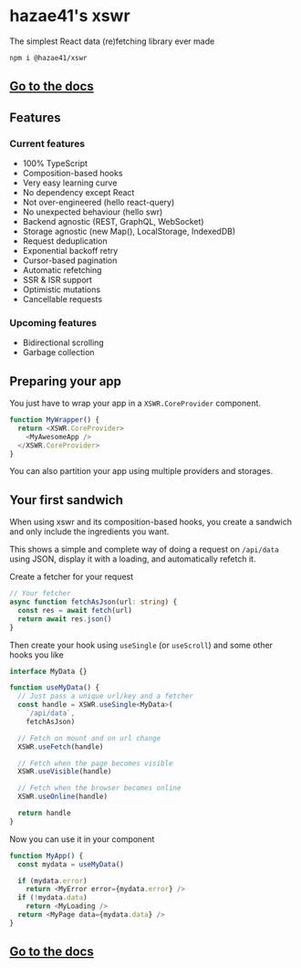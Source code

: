 # hazae41's xswr

The simplest React data (re)fetching library ever made

```bash
npm i @hazae41/xswr
```

## [Go to the docs](https://xswr.hazae41.me)

## Features

### Current features

- 100% TypeScript
- Composition-based hooks
- Very easy learning curve
- No dependency except React
- Not over-engineered (hello react-query)
- No unexpected behaviour (hello swr)
- Backend agnostic (REST, GraphQL, WebSocket)
- Storage agnostic (new Map(), LocalStorage, IndexedDB)
- Request deduplication
- Exponential backoff retry
- Cursor-based pagination
- Automatic refetching
- SSR & ISR support
- Optimistic mutations
- Cancellable requests

### Upcoming features
- Bidirectional scrolling
- Garbage collection

## Preparing your app

You just have to wrap your app in a `XSWR.CoreProvider` component.

```typescript
function MyWrapper() {
  return <XSWR.CoreProvider>
    <MyAwesomeApp />
  </XSWR.CoreProvider>
}
```

You can also partition your app using multiple providers and storages.

## Your first sandwich

When using xswr and its composition-based hooks, you create a sandwich and only include the ingredients you want.

This shows a simple and complete way of doing a request on `/api/data` using JSON, display it with a loading, and automatically refetch it.

Create a fetcher for your request

```typescript
// Your fetcher
async function fetchAsJson(url: string) {
  const res = await fetch(url)
  return await res.json()
}
```

Then create your hook using `useSingle` (or `useScroll`) and some other hooks you like

```typescript
interface MyData {}

function useMyData() {
  // Just pass a unique url/key and a fetcher
  const handle = XSWR.useSingle<MyData>(
    `/api/data`,
    fetchAsJson)

  // Fetch on mount and on url change
  XSWR.useFetch(handle)

  // Fetch when the page becomes visible
  XSWR.useVisible(handle)

  // Fetch when the browser becomes online
  XSWR.useOnline(handle)

  return handle
}
```

Now you can use it in your component

```typescript
function MyApp() {
  const mydata = useMyData()

  if (mydata.error)
    return <MyError error={mydata.error} />
  if (!mydata.data)
    return <MyLoading />
  return <MyPage data={mydata.data} />
}
```

## [Go to the docs](https://xswr.hazae41.me)
